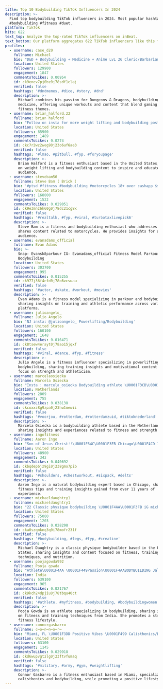 ```yaml
---
title: Top 10 Bodybuilding TikTok Influencers In 2024
description: >-
  Find top bodybuilding TikTok influencers in 2024. Most popular hashtags: #fyp
  #bodybuilding #fitness #duet.
platform: TikTok
hits: 622
text_top: Analyze the top-rated TikTok influencers on inBeat.
text_bottom: Our platform aggregates 622 TikTok influencers like this for you to pitch.
profiles:
  - username: case_d20
    fullname: Michael
    bio: "D&D + Bodybuilding + Medicine + Anime LvL 26 Cleric/Barbarian . D&D WORKOUTS!\U0001F53B"
    location: United States
    followers: 129900
    engagement: 1847
    commentsToLikes: 0.00954
    id: ck9encv7pj0bz0j78sdf1claj
    verified: false
    hashtags: '#dndmemes, #dice, #story, #dnd'
    description: >-
      Michael combines his passion for Dungeons & Dragons, bodybuilding, and
      medicine, offering unique workouts and content that blend gaming and
      fitness themes.
  - username: brian_halford.22
    fullname: brian halford
    bio: "Follow on insta for more weight lifting and bodybuilding post⬛️\U0001F7E7"
    location: United States
    followers: 85900
    engagement: 1489
    commentsToLikes: 0.0274
    id: ckc7r2wz2weg90j23o6uf6ae3
    verified: false
    hashtags: '#lmao, #pitbull, #fyp, #foryoupage'
    description: >-
      Brian Halford is a fitness enthusiast based in the United States, focusing
      on weight lifting and bodybuilding content to inspire and educate his
      audience.
  - username: stevebam56
    fullname: Steve Bam ( Brick )
    bio: '#ptsd #fitness #bodybuilding #motorcycles 18+ over cashapp $sbam56'
    location: United States
    followers: 168000
    engagement: 1522
    commentsToLikes: 0.029851
    id: ck9e3mnz6k60g0j78dc21cg8x
    verified: false
    hashtags: '#realtalk, #fyp, #viral, #turbotaxlivepick6'
    description: >-
      Steve Bam is a fitness and bodybuilding enthusiast who addresses PTSD and
      shares content related to motorcycles. He provides insights for an adult
      audience.
  - username: evanadams_official
    fullname: Evan Adams
    bio: >-
      Snap- Evansk8parkour IG- Evanadams_official Fitness Model Parkour
      Bodybuilding
    location: United States
    followers: 303700
    engagement: 995
    commentsToLikes: 0.015255
    id: ck977j36f4efd0j78o6vcsuau
    verified: false
    hashtags: '#actor, #skate, #workout, #movies'
    description: >-
      Evan Adams is a fitness model specializing in parkour and bodybuilding,
      sharing insights on training and athletic performance across various
      platforms.
  - username: julioangelo_
    fullname: Julio Angelo
    bio: 'NJ insta: @julioangelo_ Powerlifting/Bodybuilding'
    location: United States
    followers: 160100
    engagement: 1648
    commentsToLikes: 0.016471
    id: ck8tsew4erayt0j78ao15jqxf
    verified: false
    hashtags: '#viral, #dance, #fyp, #fitness'
    description: >-
      Julio Angelo is a fitness influencer specializing in powerlifting and
      bodybuilding, sharing training insights and motivational content with a
      focus on strength and athleticism.
  - username: marcelaosiecka
    fullname: Marcela Osiecka
    bio: "Insta : marcela_osiecka Bodybuilding athlete \U0001F3CB\U0001F3FB‍♀️ The Netherlands \U0001F1F5\U0001F1F1\U0001F1F3\U0001F1F1"
    location: Netherlands
    followers: 2809
    engagement: 755
    commentsToLikes: 0.038138
    id: ckcoxxz8g9zpa0j23hw1mewii
    verified: false
    hashtags: '#voorjou, #rotterdam, #rotterdamzuid, #tiktoknederland'
    description: >-
      Marcela Osiecka is a bodybuilding athlete based in the Netherlands,
      sharing insights and experiences related to fitness and strength training.
  - username: ingofitness
    fullname: Aaron Ingo
    bio: "Son of Jesus Christ!!\U0001F64C\U0001F3FB Chicago\U0001F4CD 11+ years natural bodybuilding"
    location: United States
    followers: 48900
    engagement: 342
    commentsToLikes: 0.040692
    id: ckbqdep6jz9gi0j238gmo7pib
    verified: false
    hashtags: '#shoulders, #chestworkout, #sixpack, #delts'
    description: >-
      Aaron Ingo is a natural bodybuilding expert based in Chicago, sharing
      fitness tips and training insights gained from over 11 years of
      experience.
  - username: michaeldaughtry1
    fullname: michaeldaughtry1
    bio: "22 Classic physique bodybuilding \U0001F4AA\U0001F3FB iG michaeldaughtry1"
    location: United States
    followers: 75000
    engagement: 1203
    commentsToLikes: 0.028298
    id: cka0szqmknq3q0i78mofr231f
    verified: false
    hashtags: '#bodybuilding, #legs, #fyp, #creatine'
    description: >-
      Michael Daughtry is a classic physique bodybuilder based in the United
      States, sharing insights and content focused on fitness, training
      techniques, and nutrition.
  - username: poojagowda992
    fullname: Pooja gowda
    bio: "Athlete\U0001F4AA \U0001F449Passion\U0001F4AABODYBUILDING Jalo mat barabari karo"
    location: India
    followers: 639100
    engagement: 965
    commentsToLikes: 0.021767
    id: ck9kch24dpjiu0j78tbqu40ct
    verified: false
    hashtags: '#athlete, #myfitness, #bodybuilding, #bodybuildingwomen'
    description: >-
      Pooja Gowda is an athlete specializing in bodybuilding, sharing insights
      on fitness and training techniques from India. She promotes a strong
      fitness lifestyle.
  - username: connorgasbarro
    fullname: c̶o̶n̶n̶o̶r̶
    bio: "Miami, FL \U0001F3DD Positive Vibes \U0001F499 Calisthenics/Bodybuilding \U0001F4AA\U0001F3FC"
    location: United States
    followers: 63100
    engagement: 1145
    commentsToLikes: 0.029918
    id: ckd6wupvgt2lg0j23ftvfumaq
    verified: false
    hashtags: '#military, #army, #gym, #weightlifting'
    description: >-
      Connor Gasbarro is a fitness enthusiast based in Miami, specializing in
      calisthenics and bodybuilding, while promoting a positive lifestyle.
---
```


